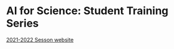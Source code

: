 # AI for Science: Student Training Series

[2021-2022 Sesson website](https://www.alcf.anl.gov/alcf-ai-science-training-series)
